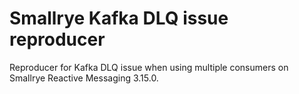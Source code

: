 # Smallrye Kafka DLQ issue reproducer

Reproducer for Kafka DLQ issue when using multiple consumers on Smallrye Reactive Messaging 3.15.0.